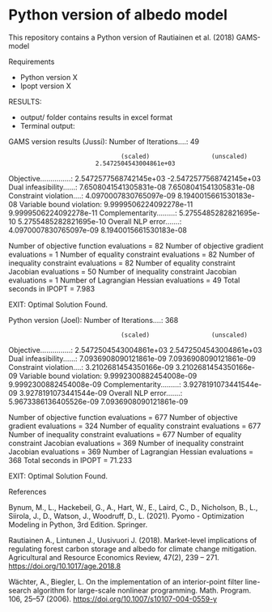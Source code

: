 # Python version of albedo model

This repository contains a Python version of Rautiainen et al. (2018) GAMS-model

Requirements
- Python version X
- Ipopt version X

RESULTS:
- output/ folder contains results in excel format
- Terminal output:

GAMS version results (Jussi):
Number of Iterations....: 49

                                   (scaled)                 (unscaled)
                            2.5472504543004861e+03
Objective...............:   2.5472577568742145e+03   -2.5472577568742145e+03
Dual infeasibility......:   7.6508041541305831e-08    7.6508041541305831e-08
Constraint violation....:   4.0970007830765097e-09    8.1940015661530183e-08
Variable bound violation:   9.9999506224092278e-11    9.9999506224092278e-11
Complementarity.........:   5.2755485282821695e-10    5.2755485282821695e-10
Overall NLP error.......:   4.0970007830765097e-09    8.1940015661530183e-08


Number of objective function evaluations             = 82
Number of objective gradient evaluations             = 1
Number of equality constraint evaluations            = 82
Number of inequality constraint evaluations          = 82
Number of equality constraint Jacobian evaluations   = 50
Number of inequality constraint Jacobian evaluations = 1
Number of Lagrangian Hessian evaluations             = 49
Total seconds in IPOPT                               = 7.983

EXIT: Optimal Solution Found.



Python version (Joel):
Number of Iterations....: 368

                                   (scaled)                 (unscaled)
Objective...............:   2.5472504543004861e+03    2.5472504543004861e+03
Dual infeasibility......:   7.0936908090121861e-09    7.0936908090121861e-09
Constraint violation....:   3.2102681454350166e-09    3.2102681454350166e-09
Variable bound violation:   9.9992300882454008e-09    9.9992300882454008e-09
Complementarity.........:   3.9278191073441544e-09    3.9278191073441544e-09
Overall NLP error.......:   5.9673386136405526e-09    7.0936908090121861e-09


Number of objective function evaluations             = 677
Number of objective gradient evaluations             = 324
Number of equality constraint evaluations            = 677
Number of inequality constraint evaluations          = 677
Number of equality constraint Jacobian evaluations   = 369
Number of inequality constraint Jacobian evaluations = 369
Number of Lagrangian Hessian evaluations             = 368
Total seconds in IPOPT                               = 71.233

EXIT: Optimal Solution Found.


References

Bynum, M., L., Hackebeil, G., A., Hart, W., E., Laird, C., D., Nicholson, B., L., Siirola, J., D., 
Watson, J., Woodruff, D., L. (2021). Pyomo - Optimization Modeling in Python, 3rd Edition. 
Springer.

Rautiainen A., Lintunen J., Uusivuori J. (2018). Market-level implications of regulating forest 
carbon storage and albedo for climate change mitigation. Agricultural and Resource 
Economics Review, 47(2), 239 – 271. https://doi.org/10.1017/age.2018.8

Wächter, A., Biegler, L. On the implementation of an interior-point filter line-search 
algorithm for large-scale nonlinear programming. Math. Program. 106, 25–57 (2006). 
https://doi.org/10.1007/s10107-004-0559-y
